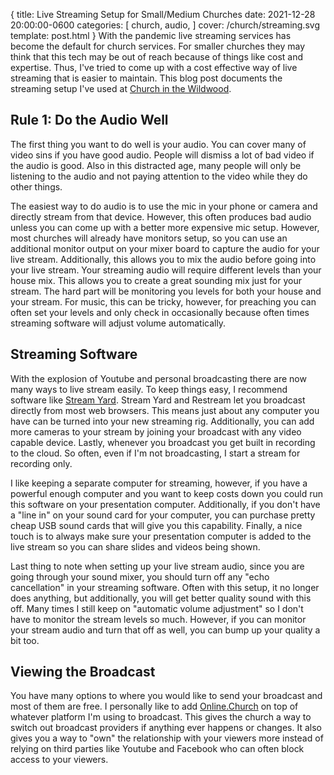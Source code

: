 {
  title: Live Streaming Setup for Small/Medium Churches
  date: 2021-12-28 20:00:00-0600
  categories: [
    church,
    audio,
  ]
  cover: /church/streaming.svg
  template: post.html
}
With the pandemic live streaming services has become the default for church services. For smaller churches they may think that this tech may be out of reach because of things like cost and expertise. Thus, I've tried to come up with a cost effective way of live streaming that is easier to maintain. This blog post documents the streaming setup I've used at [Church in the Wildwood](https://www.wildwoodag.church/).


## Rule 1: Do the Audio Well

The first thing you want to do well is your audio. You can cover many of video sins if you have good audio. People will dismiss a lot of bad video if the audio is good. Also in this distracted age, many people will only be listening to the audio and not paying attention to the video while they do other things.

The easiest way to do audio is to use the mic in your phone or camera and directly stream from that device. However, this often produces bad audio unless you can come up with a better more expensive mic setup. However, most churches will already have monitors setup, so you can use an additional monitor output on your mixer board to capture the audio for your live stream. Additionally, this allows you to mix the audio before going into your live stream. Your streaming audio will require different levels than your house mix. This allows you to create a great sounding mix just for your stream. The hard part will be monitoring you levels for both your house and your stream. For music, this can be tricky, however, for preaching you can often set your levels and only check in occasionally because often times streaming software will adjust volume automatically.

## Streaming Software

With the explosion of Youtube and personal broadcasting there are now many ways to live stream easily. To keep things easy, I recommend software like [Stream Yard](https://streamyard.com/). Stream Yard and Restream let you broadcast directly from most web browsers. This means just about any computer you have can be turned into your new streaming rig. Additionally, you can add more cameras to your stream by joining your broadcast with any video capable device. Lastly, whenever you broadcast you get built in recording to the cloud. So often, even if I'm not broadcasting, I start a stream for recording only.

I like keeping a separate computer for streaming, however, if you have a powerful enough computer and you want to keep costs down you could run this software on your presentation computer. Additionally, if you don't have a "line in" on your sound card for your computer, you can purchase pretty cheap USB sound cards that will give you this capability. Finally, a nice touch is to always make sure your presentation computer is added to the live stream so you can share slides and videos being shown.

Last thing to note when setting up your live stream audio, since you are going through your sound mixer, you should turn off any "echo cancellation" in your streaming software. Often with this setup, it no longer does anything, but additionally, you will get better quality sound with this off. Many times I still keep on "automatic volume adjustment" so I don't have to monitor the stream levels so much. However, if you can monitor your stream audio and turn that off as well, you can bump up your quality a bit too.

## Viewing the Broadcast

You have many options to where you would like to send your broadcast and most of them are free. I personally like to add [Online.Church](https://online.church/) on top of whatever platform I'm using to broadcast. This gives the church a way to switch out broadcast providers if anything ever happens or changes. It also gives you a way to "own" the relationship with your viewers more instead of relying on third parties like Youtube and Facebook who can often block access to your viewers.
